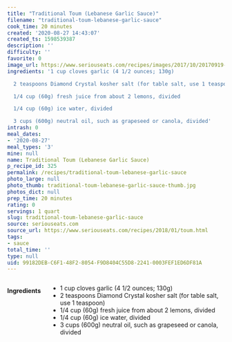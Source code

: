 ```yaml
---
title: "Traditional Toum (Lebanese Garlic Sauce)"
filename: "traditional-toum-lebanese-garlic-sauce"
cook_time: 20 minutes
created: '2020-08-27 14:43:07'
created_ts: 1598539387
description: ''
difficulty: ''
favorite: 0
image_url: https://www.seriouseats.com/recipes/images/2017/10/20170919-toum-garlic-sauce-vicky-wasik-6.jpg
ingredients: '1 cup cloves garlic (4 1/2 ounces; 130g)

  2 teaspoons Diamond Crystal kosher salt (for table salt, use 1 teaspoon)

  1/4 cup (60g) fresh juice from about 2 lemons, divided

  1/4 cup (60g) ice water, divided

  3 cups (600g) neutral oil, such as grapeseed or canola, divided'
intrash: 0
meal_dates:
- '2020-08-27'
meal_types: '3'
mine: null
name: Traditional Toum (Lebanese Garlic Sauce)
p_recipe_id: 325
permalink: /recipes/traditional-toum-lebanese-garlic-sauce
photo_large: null
photo_thumb: traditional-toum-lebanese-garlic-sauce-thumb.jpg
photos_dict: null
prep_time: 20 minutes
rating: 0
servings: 1 quart
slug: traditional-toum-lebanese-garlic-sauce
source: seriouseats.com
source_url: https://www.seriouseats.com/recipes/2018/01/toum.html
tags:
- sauce
total_time: ''
type: null
uid: 99182DEB-C6F1-48F2-8054-F9D8404C55D8-2241-0003FEF1ED6DF81A
---
```

<div class="large-8 medium-7 columns" id="writeup">	</div><!-- #writeup -->
</div><!-- #row-one -->
<div class="row" id="row-two">	<div class="medium-4 small-5 columns" id="ingredients"><h4>Ingredients</h4><div class="box box-ingredients content"><ul>
<li>1 cup cloves garlic (4 1/2 ounces; 130g)</li>
<li>2 teaspoons Diamond Crystal kosher salt (for table salt, use 1 teaspoon)</li>
<li>1/4 cup (60g) fresh juice from about 2 lemons, divided</li>
<li>1/4 cup (60g) ice water, divided</li>
<li>3 cups (600g) neutral oil, such as grapeseed or canola, divided</li>
</ul>
</div>	</div>	<div class="medium-6 small-7 columns" id="directions">	</div>